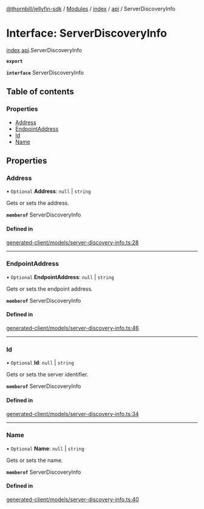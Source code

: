 [@thornbill/jellyfin-sdk](../README.md) / [Modules](../modules.md) / [index](../modules/index.md) / [api](../modules/index.api.md) / ServerDiscoveryInfo

# Interface: ServerDiscoveryInfo

[index](../modules/index.md).[api](../modules/index.api.md).ServerDiscoveryInfo

**`export`**

**`interface`** ServerDiscoveryInfo

## Table of contents

### Properties

- [Address](index.api.ServerDiscoveryInfo.md#address)
- [EndpointAddress](index.api.ServerDiscoveryInfo.md#endpointaddress)
- [Id](index.api.ServerDiscoveryInfo.md#id)
- [Name](index.api.ServerDiscoveryInfo.md#name)

## Properties

### Address

• `Optional` **Address**: ``null`` \| `string`

Gets or sets the address.

**`memberof`** ServerDiscoveryInfo

#### Defined in

[generated-client/models/server-discovery-info.ts:28](https://github.com/thornbill/jellyfin-sdk-typescript/blob/eb13db7/src/generated-client/models/server-discovery-info.ts#L28)

___

### EndpointAddress

• `Optional` **EndpointAddress**: ``null`` \| `string`

Gets or sets the endpoint address.

**`memberof`** ServerDiscoveryInfo

#### Defined in

[generated-client/models/server-discovery-info.ts:46](https://github.com/thornbill/jellyfin-sdk-typescript/blob/eb13db7/src/generated-client/models/server-discovery-info.ts#L46)

___

### Id

• `Optional` **Id**: ``null`` \| `string`

Gets or sets the server identifier.

**`memberof`** ServerDiscoveryInfo

#### Defined in

[generated-client/models/server-discovery-info.ts:34](https://github.com/thornbill/jellyfin-sdk-typescript/blob/eb13db7/src/generated-client/models/server-discovery-info.ts#L34)

___

### Name

• `Optional` **Name**: ``null`` \| `string`

Gets or sets the name.

**`memberof`** ServerDiscoveryInfo

#### Defined in

[generated-client/models/server-discovery-info.ts:40](https://github.com/thornbill/jellyfin-sdk-typescript/blob/eb13db7/src/generated-client/models/server-discovery-info.ts#L40)
